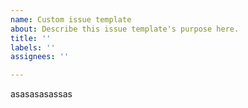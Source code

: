 ```yaml
---
name: Custom issue template
about: Describe this issue template's purpose here.
title: ''
labels: ''
assignees: ''

---
```


asasasasassas

